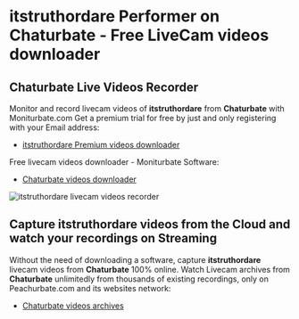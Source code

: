 # itstruthordare Performer on Chaturbate - Free LiveCam videos downloader

## Chaturbate Live Videos Recorder

Monitor and record livecam videos of **itstruthordare** from **Chaturbate** with Moniturbate.com
Get a premium trial for free by just and only registering with your Email address:
* [itstruthordare Premium videos downloader](https://moniturbate.com/request-demo-licence-key.html)

Free livecam videos downloader - Moniturbate Software:
* [Chaturbate videos downloader](https://moniturbate.com/moniturbate-download-software.html)

![itstruthordare livecam videos recorder](https://peachurnet.com/templates/moniturbate-software.png)


## Capture itstruthordare videos from the Cloud and watch your recordings on Streaming

Without the need of downloading a software, capture **itstruthordare** livecam videos from **Chaturbate** 100% online.
Watch Livecam archives from **Chaturbate** unlimitedly from thousands of existing recordings, only on Peachurbate.com and its websites network:
* [Chaturbate videos archives](https://peachurnet.com/)